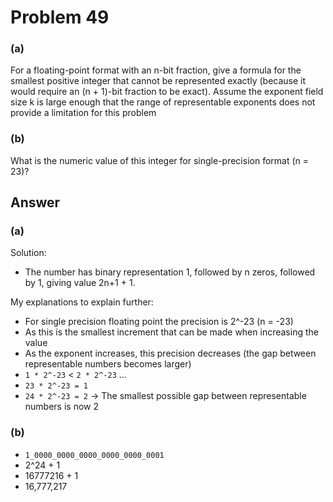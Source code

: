 # Problem 49

### (a)

For a floating-point format with an n-bit fraction, give a formula for the smallest positive integer
that cannot be represented exactly (because it would require an (n + 1)-bit fraction to be exact).
Assume the exponent field size k is large enough that the range of representable exponents does
not provide a limitation for this problem

### (b)

What is the numeric value of this integer for single-precision format (n = 23)?

## Answer

### (a)

Solution:

- The number has binary representation 1, followed by n zeros, followed by 1, giving value 2n+1 + 1.

My explanations to explain further:

- For single precision floating point the precision is 2^-23 (n = -23)
- As this is the smallest increment that can be made when increasing the value
- As the exponent increases, this precision decreases (the gap between representable
  numbers becomes larger)
- `1 * 2^-23` < `2 * 2^-23` ...
- `23 * 2^-23 = 1`
- `24 * 2^-23 = 2` -> The smallest possible gap between representable numbers is now 2

### (b)

- `1_0000_0000_0000_0000_0000_0001`
- 2^24 + 1
- 16777216 + 1
- 16,777,217
